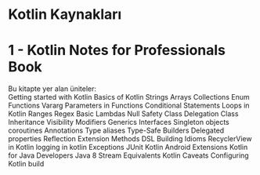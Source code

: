 # Kotlin Kaynakları

# 1 - Kotlin Notes for Professionals Book

Bu kitapte yer alan üniteler:
</br> Getting started with Kotlin
Basics of Kotlin
Strings
Arrays
Collections
Enum
Functions
Vararg Parameters in Functions
Conditional Statements
Loops in Kotlin
Ranges
Regex
Basic Lambdas
Null Safety
Class Delegation
Class Inheritance
Visibility Modifiers
Generics
Interfaces
Singleton objects
coroutines
Annotations
Type aliases
Type-Safe Builders
Delegated properties
Reflection
Extension Methods
DSL Building
Idioms
RecyclerView in Kotlin
logging in kotlin
Exceptions
JUnit
Kotlin Android Extensions
Kotlin for Java Developers
Java 8 Stream Equivalents
Kotlin Caveats
Configuring Kotlin build



